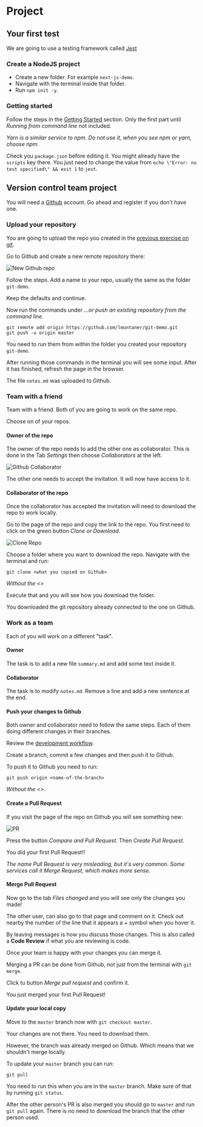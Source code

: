 # Project

## Your first test

We are going to use a testing framework called [Jest](https://jestjs.io/)

### Create a NodeJS project

* Create a new folder. For example `next-js-demo`.
* Navigate with the terminal inside that folder.
* Run `npm init -y`.

### Getting started

Follow the steps in the [Getting Started](https://jestjs.io/docs/en/getting-started) section. Only the first part until *Running from command line* not included.

*Yarn is a similar service to npm. Do not use it, when you see npm or yarn, choose npm.*

Check you `package.json` before editing it. You might already have the `scripts` key there. You just need to change the value from `echo \"Error: no test specified\" && exit 1` to `jest`.

## Version control team project

You will need a [Github](https://github.com/) account. Go ahead and register if you don't have one.

### Upload your repository

You are going to upload the repo you created in the [previous exercise on git](./git.md).

Go to Github and create a new remote repository there:

![New Github repo](./assets/new-repo-github.png)

Follow the steps. Add a name to your repo, usually the same as the folder `git-demo`.

Keep the defaults and continue.

Now run the commands under *…or push an existing repository from the command line*.

```git
git remote add origin https://github.com/lmuntaner/git-demo.git
git push -u origin master
```

You need to run them from within the folder you created your repository `git-demo`.

After running those commands in the terminal you will see some input. After it has finished, refresh the page in the browser.

The file `notes.md` was uploaded to Github.

### Team with a friend

Team with a friend. Both of you are going to work on the same repo.

Choose on of your repos.

#### Owner of the repo

The owner of the repo needs to add the other one as collaborator. This is done in the Tab *Settings* then choose *Collaborators* at the left.

![Github Collaborator](./assets/collaborator-github.png)

The other one needs to accept the invitation. It will now have access to it.

#### Collaborator of the repo

Once the collaborator has accepted the invitation will need to download the repo to work locally.

Go to the page of the repo and copy the link to the repo. You first need to click on the green button *Clone or Download*.

![Clone Repo](./assets/clone-url.png)

Choose a folder where you want to download the repo. Navigate with the terminal and run:

```git
git clone <what you copied on Github>
```

*Without the <>*

Execute that and you will see how you download the folder.

You downloaded the git repository already connected to the one on Github.

### Work as a team

Each of you will work on a different "task".

#### Owner

The task is to add a new file `summary.md` and add some text inside it.

#### Collaborator

The task is to modify `notes.md`. Remove a line and add a new sentence at the end.

#### Push your changes to Github

Both owner and collaborator need to follow the same steps. Each of them doing different changes in their branches.

Review the [development workflow](./workflow.md).

Create a branch, commit a few changes and then push it to Github.

To push it to Github you need to run:

```git
git push origin <name-of-the-branch>
```

*Without the <>*.

#### Create a Pull Request

If you visit the page of the repo on Github you will see something new:

![PR](./assets/github-pr.png)

Press the button *Compare and Pull Request*. Then *Create Pull Request*.

You did your first Pull Request!!

*The name Pull Request is very misleading, but it's very common. Some services call it Merge Request, which makes more sense*.

#### Merge Pull Request

Now go to the tab *Files changed* and you will see only the changes you made!

The other user, can also go to that page and comment on it. Check out nearby the number of the line that it appears a *+* symbol when you hover it.

By leaving messages is how you discuss those changes. This is also called a **Code Review** if what you are reviewing is code.

Once your team is happy with your changes you can merge it.

Merging a PR can be done from Github, not just from the terminal with `git merge`.

Click tu button *Merge pull request* and confirm it.

You just merged your first Pull Request!

#### Update your local copy

Move to the `master` branch now with `git checkout master`.

Your changes are not there. You need to download them.

However, the branch was already merged on Github. Which means that we shouldn't merge locally.

To update your `master` branch you can run:

```git
git pull
```

You need to run this when you are in the `master` branch. Make sure of that by running `git status`.

After the other person's PR is also merged you should go to `master` and run `git pull` again. There is no need to download the branch that the other person used.
